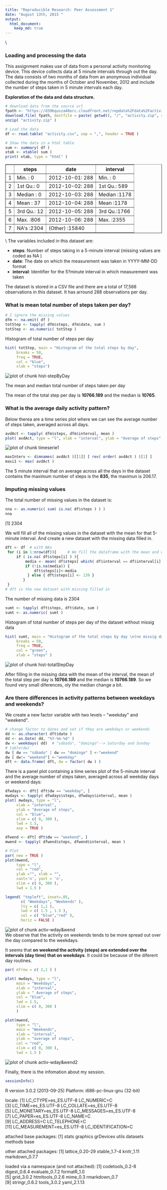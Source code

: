 ```yaml
---
title: "Reproducible Research: Peer Assessment 1"
date: "August 13th, 2015 "
output: 
  html_document:
    keep_md: true
---
```




\ 

### Loading and processing the data

This assignment makes use of data from a personal activity monitoring device. This device collects data at 5 minute intervals through out the day. The data consists of two months of data from an anonymous individual collected during the months of October and November, 2012 and include the number of steps taken in 5 minute intervals each day.

__Exploration of the data and data structure.__  


```r
# download data from the source url
fpath <- "https://d396qusza40orc.cloudfront.net/repdata%2Fdata%2Factivity.zip"
download.file( fpath, destfile = paste( getwd(), "/", "activity.zip", sep = "" ), method = "wget" )           
unzip( "activity.zip" )

# Load the data
df <- read.table( "activity.csv", sep = ",", header = TRUE )

# Show the data in a html table 
sum <- summary( df )
xtab <- xtable( sum )
print( xtab, type = "html" )
```

<!-- html table generated in R 3.0.2 by xtable 1.7-4 package -->
<!-- Mon Aug 24 14:46:13 2015 -->
<table border=1>
<tr> <th>  </th> <th>     steps </th> <th>         date </th> <th>    interval </th>  </tr>
  <tr> <td align="right"> 1 </td> <td> Min.   :  0   </td> <td> 2012-10-01:  288   </td> <td> Min.   :   0   </td> </tr>
  <tr> <td align="right"> 2 </td> <td> 1st Qu.:  0   </td> <td> 2012-10-02:  288   </td> <td> 1st Qu.: 589   </td> </tr>
  <tr> <td align="right"> 3 </td> <td> Median :  0   </td> <td> 2012-10-03:  288   </td> <td> Median :1178   </td> </tr>
  <tr> <td align="right"> 4 </td> <td> Mean   : 37   </td> <td> 2012-10-04:  288   </td> <td> Mean   :1178   </td> </tr>
  <tr> <td align="right"> 5 </td> <td> 3rd Qu.: 12   </td> <td> 2012-10-05:  288   </td> <td> 3rd Qu.:1766   </td> </tr>
  <tr> <td align="right"> 6 </td> <td> Max.   :806   </td> <td> 2012-10-06:  288   </td> <td> Max.   :2355   </td> </tr>
  <tr> <td align="right"> 7 </td> <td> NA's   :2304   </td> <td> (Other)   :15840   </td> <td>  </td> </tr>
   </table>


\ 
The variables included in this dataset are:

* __steps__: Number of steps taking in a 5-minute interval (missing values are coded as  NA )
* __date__: The date on which the measurement was taken in YYYY-MM-DD format
* __interval__: Identifier for the 5?minute interval in which measurement was taken

The dataset is stored in a CSV file and there are a total of 17,568 observations in this dataset. It has arround 288 observations per day.

### What is mean total number of steps taken per day?


```r
# I ignore the missing values
dfm <- na.omit( df )
totStep <- tapply( dfm$steps, dfm$date, sum )
totStep <- as.numeric( totStep )
```

Histogram of total number of steps per day


```r
hist( totStep, main = "Histogram of the total steps by day",
     breaks = 50,
     freq = TRUE,
     col = "blue",
     xlab = "steps")
```

<img src="figure/hist-stepByDay-1.png" title="plot of chunk hist-stepByDay" alt="plot of chunk hist-stepByDay" style="display: block; margin: auto;" />

The mean and median total number of steps taken per day



The mean of the total step per day is **10766.189** and the median is **10765**.

### What is the average daily activity pattern?

Below therea are a time series plot where we can see the average number of steps taken, averaged across all days.


```r
avdAct <- tapply( dfm$steps, dfm$interval, mean )
plot( avdAct, type = "l", xlab = "interval", ylab = "Average of steps", col ="purple" )
```

<img src="figure/timeserie1-1.png" title="plot of chunk timeserie1" alt="plot of chunk timeserie1" style="display: block; margin: auto;" />


```r
maxInterv <- dimnames( avdAct )[[1]] [ rev( order( avdAct ) )[1] ]
maxi1 <- max( avdAct )
```

The 5 minute interval that on average across all the days in the dataset  contains the maximum number of steps is the **835**, the maximun is 206.17.

### Imputing missing values

The total number of missing values in the dataset is:


```r
nna <- as.numeric( sum( is.na( df$steps ) ) )
nna
```

[1] 2304


We will fill all of the missing values in the dataset with the mean for that 5-minute interval. And create a new dataset with the missing data filled in.   


```r
dft <- df  # with NAs
 for (i in 1:nrow(df)){     # We fill the dataframe with the mean and we create 'dft' 
     if ( is.na( df$steps[i] ) ){
         media <- mean( df$steps[ which( df$interval == df$interval[i] ) ], na.rm = TRUE )
         if (!is.na(media)) {
             dft$steps[i]<-media
          } else { dft$steps[i] <- 139 }         
        }     
 }
# dft is the new dataset with missing filled in
```

The number of missing data is 2304


```r
sumt <- tapply( dft$steps, dft$date, sum )
sumt <- as.numeric( sumt )
```

Histogram of total number of steps per day of the dataset without missig data


```r
hist( sumt, main = "Histogram of the total steps by day \n(no missig data)",
     breaks = 50,
     freq = TRUE,
     col = "green",
     xlab = "steps" )
```

<img src="figure/hist-totalStepDay-1.png" title="plot of chunk hist-totalStepDay" alt="plot of chunk hist-totalStepDay" style="display: block; margin: auto;" />





After filling in the missing data with the mean of the interval, the mean of the total step per day is **10766.189** and the median is **10766.189**.   So we found very small diferences, oly the median change a bit.

### Are there differences in activity patterns between weekdays and weekends?

We create a new factor variable with two levels – "weekday" and "weekend".


```r
# change factor to dates and set if they are weekdays or weekends
dd <- as.character( dft$date )
dd <- as.Date( dd, "%Y-%m-%d" )
dw <- weekdays( dd)  # "sábado", "domingo"--> Saturday and Sunday
# table(dw)
dw [ dw == "sábado" | dw == "domingo" ] <-"weekend"
dw [ dw!= "weekend"] <-"weekday"
dft <- data.frame( dft, dw = factor( dw ) )
```


There is a panel plot containing a time series plot of the 5-minute interval and the average number of steps taken, averaged across all weekday days or weekend days:


```r
dfwdays <- dft[ dft$dw == "weekday", ] 
mwdays <- tapply( dfwdays$steps, dfwdays$interval, mean )
plot( mwdays, type = "l",
     xlab = "interval",
     ylab = "Average of steps",
     col = "blue",
     xlim = c( 0, 300 ),
     lwd = 1.5,
     asp = TRUE )

dfwend <- dft[ dft$dw == "weekend", ]
mwend <- tapply( dfwend$steps, dfwend$interval, mean )

# Plot
par( new = TRUE )
plot(mwend,
     type = "l",
     col = "red", 
     ylab ="", xlab = "",
     xaxt='n', yaxt = 'n',
     xlim = c( 0, 300 ),
     lwd = 1.5 )

legend( "topleft", inset=.05,
       c( "Weekdays", "Weekends" ),
       lty = c( 1,1 ),
       lwd = c( 1.5 , 1.5 ),
       col = c( "blue","red" ),
       horiz = FALSE )
```

<img src="figure/activ-wday&wend-1.png" title="plot of chunk activ-wday&wend" alt="plot of chunk activ-wday&wend" style="display: block; margin: auto;" />
We observe that the activity on weekends tends to be more spread out over the day compared to the weekdays.

It seems that **on weekend the activity (steps) are extended over the intervals (day time) that on weekdays**. It could be because of the diferent day routines.


```r
par( mfrow = c( 2,1 ) )

plot( mwdays, type = "l",
     main = "Weekdays",
     xlab = "interval",
     ylab = " Average of steps",
     col = "blue",
     lwd = 1.5,
     xlim = c( 0, 300 )
     )

plot(mwend,
     type = "l",
     main = "Weekends",
     xlab = "interval",
     ylab = "average of steps",
     col = "red",
     xlim = c( 0, 300 ),
     lwd = 1.5 )
```

<img src="figure/activ-wday&wend2-1.png" title="plot of chunk activ-wday&wend2" alt="plot of chunk activ-wday&wend2" style="display: block; margin: auto;" />

Finally, there is the infomation about my session.

```r
sessionInfo()
```

R version 3.0.2 (2013-09-25)
Platform: i686-pc-linux-gnu (32-bit)

locale:
 [1] LC_CTYPE=es_ES.UTF-8       LC_NUMERIC=C              
 [3] LC_TIME=es_ES.UTF-8        LC_COLLATE=es_ES.UTF-8    
 [5] LC_MONETARY=es_ES.UTF-8    LC_MESSAGES=es_ES.UTF-8   
 [7] LC_PAPER=es_ES.UTF-8       LC_NAME=C                 
 [9] LC_ADDRESS=C               LC_TELEPHONE=C            
[11] LC_MEASUREMENT=es_ES.UTF-8 LC_IDENTIFICATION=C       

attached base packages:
[1] stats     graphics  grDevices utils     datasets  methods   base     

other attached packages:
[1] lattice_0.20-29 xtable_1.7-4    knitr_1.11      markdown_0.7.7 

loaded via a namespace (and not attached):
 [1] codetools_0.2-8 digest_0.6.4    evaluate_0.7.2  formatR_1.0    
 [5] grid_3.0.2      htmltools_0.2.6 mime_0.3        rmarkdown_0.7  
 [9] stringr_0.6.2   tools_3.0.2     yaml_2.1.13    

















